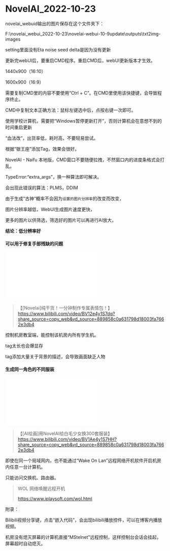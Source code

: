 # NovelAI_2022-10-23

novelai_webuid输出的图片保存在这个文件夹下：

F:\novelai_webui_2022-10-23\novelai-webui-10-9update\outputs\txt2img-images



setting里面没有Eta noise seed delta是因为没有更新

更新完webUI后，要重启CMD程序。重启CMD后，webUI更新版本才生效。



1440x900（16:10）

1600x900（16:9）



需要复制CMD里的内容不要使用“Ctrl + C”。在CMD里使用该快捷键，会导致程序终止。

CMD中复制文本正确方法：鼠标左键选中后，点按右键一次即可。



使用学校计算机，需要把“Windows暂停更新打开”，否则计算机会在意想不到的时间重启更新



“血法改”，出货率低，耗时高，不要轻易尝试。

根据“银王座”添加Tag，效果会很好。



NovelAI - Naifu 本地版，CMD窗口不要随便拉拽，不然窗口内的进度条格式会打乱。 



TypeError:“extra_args”，换一种算法即可解决。 

会出现此错误的算法：PLMS，DDIM



由于生成“古神“概率不会因为`设置的图片分辨率`的改变而改变，

图片分辨率越低，WebUI生成图片速度更快，

更多的图片以供筛选，筛选好的图片可以再进行AI放大，

**结论：低分辨率好**





#### 可以用于修复手部残缺的问题

<iframe src="//player.bilibili.com/player.html?aid=559102335&bvid=BV12e4y1S7dq&cid=860241669&page=1" scrolling="no" border="0" frameborder="true" framespacing="0" allowfullscreen="true"> </iframe>

> 【[Novelai]纯干货！一分钟制作专属表情包！】 https://www.bilibili.com/video/BV12e4y1S7dq?share_source=copy_web&vd_source=889858c0a631798d18003fa7662e3db4



控制机房教室端，能控制该机房内所有学生机。



tag太长也会爆显存

tag添加大量关于背景的描述，会导致画面缺乏人物



#### 生成同一角色的不同服装

<iframe src="//player.bilibili.com/player.html?aid=558959336&bvid=BV1Ae4y1S7HH&cid=859436490&page=1" scrolling="no" border="0" frameborder="no" framespacing="0" allowfullscreen="true"> </iframe>

> 【[AI绘画]用NovelAI给白毛少女换300套服装】 https://www.bilibili.com/video/BV1Ae4y1S7HH?share_source=copy_web&vd_source=889858c0a631798d18003fa7662e3db4





即使在同一个局域网内，也不能通过“Wake On Lan”远程网络开机软件开启机房内任意一台计算机。

只能访问交换机、路由器。

> WOL 网络唤醒远程开机
>
> https://www.iplaysoft.com/wol.html





附录：

Bilibili视频分享键，点击“嵌入代码”，会出现bilibili播放控件，可以在博客内播放视频。

机房没有熄灭屏幕的计算机直接“MStelnet”远程控制，这样控制台会话会挂起，屏幕超时自动熄灭。

